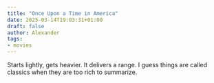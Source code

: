 ```yaml
---
title: "Once Upon a Time in America"
date: 2025-03-14T19:03:31+01:00
draft: false
author: Alexander
tags:
- movies
---
```


Starts lightly, gets heavier.
It delivers a range.
I guess things are called classics when they are too rich to summarize.
